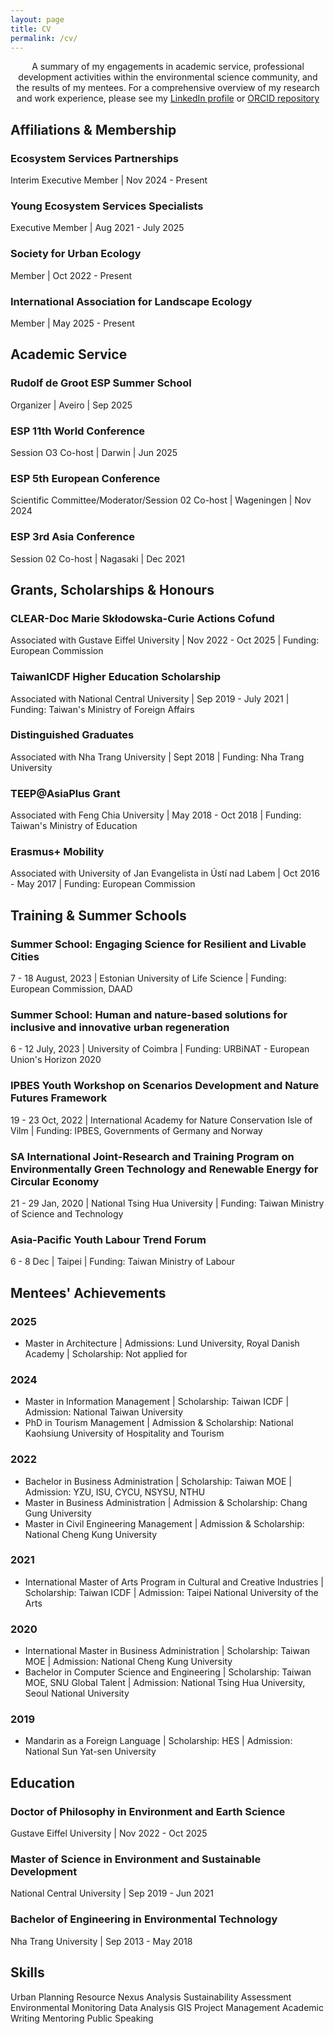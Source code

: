 ```yaml
---
layout: page 
title: CV
permalink: /cv/
---
```

<section class="cv-section">
    <p>
        <center> A summary of my engagements in academic service, professional development activities within the environmental science community, and the results of my mentees. 
            For a comprehensive overview of my research and work experience, please see my <a href="https://linkedin.com/in/phamkien" target="_blank" rel="noopener noreferrer">LinkedIn profile</a> or <a href="https://orcid.org/0000-0001-7740-102X" target="_blank" rel="noopener noreferrer">ORCID repository</a>
        </center>
    </p>
</section>
<!-- Affiliations & Membership Section -->
<section class="cv-section">
    <h2 class="cv-section__title">Affiliations & Membership</h2>
    <div class="cv-item">
        <h3 class="cv-item__title">Ecosystem Services Partnerships</h3>
        <p class="cv-item__meta">Interim Executive Member | Nov 2024 - Present</p>
        <ul class="cv-item__list">
            <!-- Add details here -->
        </ul>
    </div>
    <div class="cv-item">
        <h3 class="cv-item__title">Young Ecosystem Services Specialists</h3>
        <p class="cv-item__meta">Executive Member | Aug 2021 - July 2025</p>
    </div>
        <div class="cv-item">
        <h3 class="cv-item__title">Society for Urban Ecology</h3>
        <p class="cv-item__meta"> Member | Oct 2022 - Present</p>
    </div>
        <div class="cv-item">
        <h3 class="cv-item__title">International Association for Landscape Ecology</h3>
        <p class="cv-item__meta"> Member | May 2025 - Present</p>
    </div>
</section>
<!-- Academic Service section -->
<section class="cv-section">
    <h2 class="cv-section__title">Academic Service</h2>
    <div class="cv-item">
        <h3 class="cv-item__title">Rudolf de Groot ESP Summer School</h3>
        <p class="cv-item__meta">Organizer | Aveiro | Sep 2025</p>
    </div>
    <div class="cv-item">
        <h3 class="cv-item__title">ESP 11th World Conference</h3>
        <p class="cv-item__meta">Session O3 Co-host | Darwin | Jun 2025</p>
    </div>
    <div class="cv-item">
        <h3 class="cv-item__title">ESP 5th European Conference</h3>
        <p class="cv-item__meta">Scientific Committee/Moderator/Session 02 Co-host | Wageningen | Nov 2024</p>
    </div>
    <div class="cv-item">
        <h3 class="cv-item__title">ESP 3rd Asia Conference</h3>
        <p class="cv-item__meta">Session 02 Co-host | Nagasaki | Dec 2021</p>
    </div>
</section>
<!-- Grants, Scholarships & Honours Section -->
<section class="cv-section">
    <h2 class="cv-section__title">Grants, Scholarships & Honours</h2>
    <div class="cv-item">
        <h3 class="cv-item__title">CLEAR-Doc Marie Skłodowska-Curie Actions Cofund</h3>
        <p class="cv-item__meta">Associated with Gustave Eiffel University | Nov 2022 - Oct 2025 | Funding: European Commission</p>
    </div>
    <div class="cv-item">
        <h3 class="cv-item__title">TaiwanICDF Higher Education Scholarship</h3>
        <p class="cv-item__meta">Associated with National Central University | Sep 2019 - July 2021 | Funding: Taiwan's Ministry of Foreign Affairs</p>
    </div>
        <div class="cv-item">
        <h3 class="cv-item__title">Distinguished Graduates</h3>
        <p class="cv-item__meta">Associated with Nha Trang University | Sept 2018 | Funding: Nha Trang University</p>
    </div>
        <div class="cv-item">
        <h3 class="cv-item__title">TEEP@AsiaPlus Grant</h3>
        <p class="cv-item__meta">Associated with Feng Chia University | May 2018 - Oct 2018 | Funding: Taiwan's Ministry of Education</p>
    </div>
        <div class="cv-item">
        <h3 class="cv-item__title">Erasmus+ Mobility</h3>
        <p class="cv-item__meta">Associated with University of Jan Evangelista in Ústí nad Labem | Oct 2016 - May 2017 | Funding: European Commission</p>
    </div>
</section>
<!-- Training & Special School Section -->
<section class="cv-section">
    <h2 class="cv-section__title">Training & Summer Schools</h2>
    <div class="cv-item">
        <h3 class="cv-item__title">Summer School: Engaging Science for Resilient and Livable Cities</h3>
        <p class="cv-item__meta">7 - 18 August, 2023 | Estonian University of Life Science | Funding: European Commission, DAAD</p>
    </div>
    <div class="cv-item">
        <h3 class="cv-item__title">Summer School: Human and nature-based solutions for inclusive and innovative urban regeneration</h3>
        <p class="cv-item__meta">6 - 12 July, 2023 | University of Coimbra | Funding: URBiNAT - European Union's Horizon 2020</p>
    </div>
    <div class="cv-item">
        <h3 class="cv-item__title">IPBES Youth Workshop on Scenarios Development and Nature Futures Framework</h3>
        <p class="cv-item__meta">19 - 23 Oct, 2022 | International Academy for Nature Conservation Isle of Vilm | Funding: IPBES, Governments of Germany and Norway</p>
    </div>
        <div class="cv-item">
        <h3 class="cv-item__title">SA International Joint-Research and Training Program on Environmentally Green Technology and Renewable Energy for Circular Economy</h3>
        <p class="cv-item__meta"> 21 - 29 Jan, 2020 | National Tsing Hua University | Funding: Taiwan Ministry of Science and Technology</p>
    </div>
        <div class="cv-item">
        <h3 class="cv-item__title">Asia-Pacific Youth Labour Trend Forum</h3>
        <p class="cv-item__meta"> 6 - 8 Dec | Taipei | Funding: Taiwan Ministry of Labour</p>
    </div>
</section>
<!-- Mentees' achivements section -->
<section class="cv-section">
    <h2 class="cv-section__title">Mentees' Achievements</h2>
    <div class="cv-item">
        <h3 class="cv-item__title">2025</h3>
        <ul class="cv-item__list">
            <li>Master in Architecture | Admissions: Lund University, Royal Danish Academy | Scholarship: Not applied for</li> <!--ankhhuynh@gmail.com-->
        </ul>
    </div>
    <div class="cv-item">
        <h3 class="cv-item__title">2024</h3>
        <ul class="cv-item__list">
            <li> Master in Information Management | Scholarship: Taiwan ICDF | Admission: National Taiwan University</li> <!--tranlyanh1507@gmail.com-->
            <li> PhD in Tourism Management | Admission & Scholarship: National Kaohsiung University of Hospitality and Tourism</li><!--chittv@ntu.edu.vn-->
        </ul>
    </div>
    <div class="cv-item">
        <h3 class="cv-item__title">2022</h3>
         <ul class="cv-item__list">
            <li> Bachelor in Business Administration | Scholarship: Taiwan MOE | Admission: YZU, ISU, CYCU, NSYSU, NTHU</li> <!--trankhoalinh@gmail.com-->
            <li> Master in Business Administration | Admission & Scholarship: Chang Gung University</li> <!--phuongngt3006@gmail.com-->
            <li> Master in Civil Engineering Management | Admission & Scholarship: National Cheng Kung University</li><!--thuydung15397@gmail.com-->
        </ul>
    </div>
    <div class="cv-item">
        <h3 class="cv-item__title">2021</h3>
        <ul class="cv-item__list">
            <li> International Master of Arts Program in Cultural and Creative Industries | Scholarship: Taiwan ICDF  | Admission: Taipei National University of the Arts </li> <!--quyenutpham@gmail.com-->
        </ul>
    </div>
        <div class="cv-item">
        <h3 class="cv-item__title">2020</h3>
        <ul class="cv-item__list">
            <li> International Master in Business Administration | Scholarship: Taiwan MOE | Admission: National Cheng Kung University </li> <!--Loan Dao-->
            <li> Bachelor in Computer Science and Engineering | Scholarship: Taiwan MOE, SNU Global Talent | Admission: National Tsing Hua University, Seoul National University</li> <!--Hieu Ho-->
        </ul>
    </div>
        <div class="cv-item">
        <h3 class="cv-item__title">2019</h3>
        <ul class="cv-item__list">
            <li> Mandarin as a Foreign Language  | Scholarship: HES | Admission: National Sun Yat-sen University </li> <!--Thanh Tra-->
        </ul>
    </div>

</section>
<!-- Education Section -->
<section class="cv-section">
    <h2 class="cv-section__title">Education</h2>
    <div class="cv-item">
        <h3 class="cv-item__title">Doctor of Philosophy in Environment and Earth Science</h3>
        <p class="cv-item__meta">Gustave Eiffel University | Nov 2022 - Oct 2025</p>
    </div>
    <div class="cv-item">
        <h3 class="cv-item__title">Master of Science in Environment and Sustainable Development</h3>
        <p class="cv-item__meta">National Central University | Sep 2019 - Jun 2021</p>
    </div>
    <div class="cv-item">
        <h3 class="cv-item__title">Bachelor of Engineering in Environmental Technology</h3>
        <p class="cv-item__meta">Nha Trang University | Sep 2013 - May 2018</p>
    </div>
</section>
<!-- Skills Section -->
<section class="cv-section">
    <h2 class="cv-section__title">Skills</h2>
    <div class="cv-skills">
        <span class="cv-skill-badge">Urban Planning</span>
        <span class="cv-skill-badge">Resource Nexus Analysis</span>
        <span class="cv-skill-badge">Sustainability Assessment</span>
        <span class="cv-skill-badge">Environmental Monitoring</span>
        <span class="cv-skill-badge">Data Analysis</span>
        <span class="cv-skill-badge">GIS</span>
        <span class="cv-skill-badge">Project Management</span>
        <span class="cv-skill-badge">Academic Writing</span>
        <span class="cv-skill-badge">Mentoring</span>
        <span class="cv-skill-badge">Public Speaking</span>
    </div>
</section>


